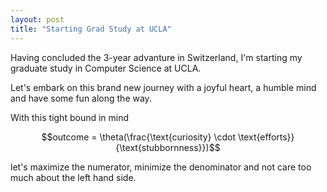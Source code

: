 ```yaml
---
layout: post
title: "Starting Grad Study at UCLA"
---
```


Having concluded the 3-year advanture in Switzerland, I'm starting my graduate study in Computer Science at UCLA.

Let's embark on this brand new journey with a joyful heart, a humble mind and have some fun along the way. 

With this tight bound in mind

$$outcome = \theta(\frac{\text{curiosity} \cdot \text{efforts}}{\text{stubbornness}})$$

let's maximize the numerator, minimize the denominator and not care too much about the left hand side.